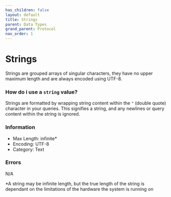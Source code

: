 ```yaml
---
has_children: false
layout: default
title: Strings
parent: Data Types
grand_parent: Protocol
nav_order: 1
---
```

# Strings
Strings are grouped arrays of singular characters, they have no upper maximum length and are always encoded using UTF-8.

### How do i use a `string` value?
Strings are formatted by wrapping string content within the `"` (double quote) character in your queries. This signifies a string, and any newlines or query content within the string is ignored.

### Information
- Max Length: infinite\*
- Encoding: UTF-8
- Category: Text

### Errors
N/A

*A string may be infinite length, but the true length of the string is dependant on the limitations of the hardware the system is running on